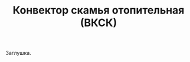 ﻿---
title: Конвектор скамья отопительная (ВКСК)
description: Заглушка раздела. Материалы появятся позже.
---

Заглушка.
